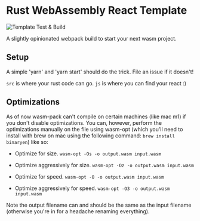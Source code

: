 # Rust WebAssembly React Template
![Template Test & Build](https://github.com/Fallenstedt/wasm-react-webpack-template/workflows/Template%20Test%20&%20Build/badge.svg)

A slightly opinionated webpack build to start your next wasm project. 

## Setup

A simple 'yarn' and 'yarn start' should do the trick. File an issue if it doesn't!

`src` is where your rust code can go. `js` is where you can find your react :) 

## Optimizations

As of now wasm-pack can't compile on certain machines (like mac m1) if you don't disable optimizations. You can, however, perform the optimizations manually on the file using wasm-opt (which you'll need to install with brew on mac using the following command: `brew install binaryen`) like so:

- Optimize for size.
`wasm-opt -Os -o output.wasm input.wasm`

- Optimize aggressively for size.
`wasm-opt -Oz -o output.wasm input.wasm`

- Optimize for speed.
`wasm-opt -O -o output.wasm input.wasm`

- Optimize aggressively for speed.
`wasm-opt -O3 -o output.wasm input.wasm`

Note the output filename can and should be the same as the input filename (otherwise you're in for a headache renaming everything).